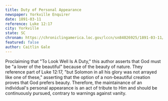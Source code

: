 ```yaml
---
title: Duty of Personal Appearance 
newspaper: Yorkville Enquirer
date: 1891-03-11
reference: Luke 12:17
city: Yorkville
state: SC
chronam: https://chroniclingamerica.loc.gov/lccn/sn84026925/1891-03-11/ed-1/seq-4/#words=consider+lilies+grow+toil+spin+yet+say+unto+solomon+glory+arrayed+like+one
featured: false
author: Caitlin Gale
---
```


Proclaiming that "To Look Well Is A Duty," this author asserts that God must be
"a lover of the beautiful" because of the beauty of nature. They reference part
of Luke 12:17, "but Solomon in all his glory was not arrayed like one of these,"
asserting that the option of a non-beautiful creation proves that God prefers
beauty. Therefore, the maintainance of an individual's personal appearance is an
act of tribute to Him and should be continuously pursued, contrary to warnings
against vanity. 
